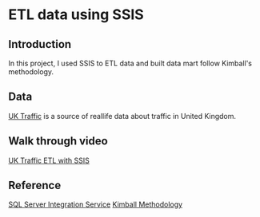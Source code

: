# ETL data using SSIS

## Introduction
In this project, I used SSIS to ETL data and built data mart follow Kimball's methodology.

## Data
[UK Traffic](https://roadtraffic.dft.gov.uk/downloads)
is a source of reallife data about traffic in United Kingdom.

## Walk through video
[UK Traffic ETL with SSIS](https://youtu.be/OzKqYMZTHUs)

## Reference
[SQL Server Integration Service](https://learn.microsoft.com/en-us/sql/integration-services/install-windows/install-integration-services?view=sql-server-ver16)
[Kimball Methodology](https://www.kimballgroup.com/data-warehouse-business-intelligence-resources/kimball-techniques/)
